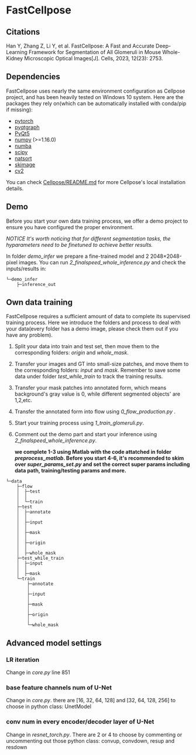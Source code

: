 # FastCellpose

## Citations

Han Y, Zhang Z, Li Y, et al. FastCellpose: A Fast and Accurate Deep-Learning Framework for Segmentation of All Glomeruli in Mouse Whole-Kidney Microscopic Optical Images[J]. Cells, 2023, 12(23): 2753.

## Dependencies

FastCellpose uses nearly the same environment configuration as Cellpose project, and has been heavily tested on Windows 10 system. Here are the packages they rely on(which can be  automatically installed with conda/pip if missing):

- [pytorch](https://pytorch.org/)
- [pyqtgraph](http://pyqtgraph.org/)
- [PyQt5](http://pyqt.sourceforge.net/Docs/PyQt5/)
- [numpy](http://www.numpy.org/) (>=1.16.0)
- [numba](http://numba.pydata.org/numba-doc/latest/user/5minguide.html)
- [scipy](https://www.scipy.org/)
- [natsort](https://natsort.readthedocs.io/en/master/)
- [skimage](https://scikit-image.org/)
- [cv2](https://opencv.org/releases/)

You can check [Cellpose/README.md](https://github.com/MouseLand/cellpose/blob/main/README.md) for more Cellpose's local installation details.

## Demo

Before you start your own data training process, we offer a demo project to ensure you have configured the proper environment. 

*NOTICE*
*It's worth noticing that for different segmentation tasks, the hyparameters need to be finetuned to achieve better results.*

In folder *demo_infer* we prepare a fine-trained model and 2 2048×2048-pixel images. You can run *2_finalspeed_whole_inference.py* and check the inputs/results in:

```
└─demo_infer
    ├─inference_out
```

## Own data training

FastCellpose requires a sufficient amount of data  to complete its supervised training process. Here we introduce the folders and process to deal with your data(every folder has a demo image, please check them out if you have any problem).

1. Split your data into train and test set, then move them to the corresponding folders: *origin* and *whole_mask*.

2. Transfer your images and GT into small-size patches, and move them to the corresponding folders: *input* and *mask*. Remember to save some data under folder *test_while_train* to track the training results.

3. Transfer your mask patches into annotated form, which means background's gray value is 0, while different segmented objects' are 1,2,etc. 

4. Transfer the annotated form into flow using *0_flow_production.py* .

5. Start your training process using *1_train_glomeruli.py*.

6. Comment out the demo part and start your inference using *2_finalspeed_whole_inference.py*.
   
   **we complete 1-3 using Matlab with the code attatched in folder *preprocess_matlab*. Before you start 4-6, it's recommended to skim over *super_params_set.py* and set the correct super params including data path, training/testing params and more.**

```
└─data
    ├─flow
    │  ├─test
    │  │      
    │  └─train
    ├─test
    │  ├─annotate
    │  │      
    │  ├─input
    │  │      
    │  ├─mask
    │  │      
    │  ├─origin
    │  │      
    │  ├─whole_mask
    ├─test_while_train
    │  ├─input
    │  │      
    │  ├─mask
    └─train
        ├─annotate
        │      
        ├─input
        │      
        ├─mask
        │      
        ├─origin
        │      
        └─whole_mask
```

## Advanced model settings

### LR iteration

Change in *core.py* line 851

### base feature channels num of U-Net

Change in *core.py*. there are [16, 32, 64, 128] and [32, 64, 128, 256] to choose in python class: UnetModel

### conv num in every encoder/decoder layer of U-Net

Change in *resnet_torch.py*. There are 2 or 4 to choose by commenting or uncommenting out those python class: convup, convdown, resup and resdown
